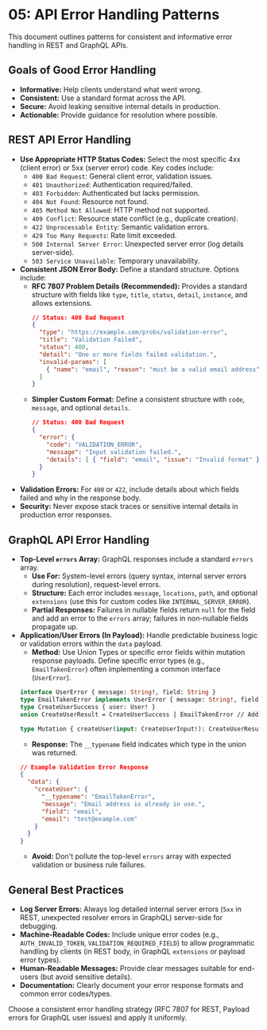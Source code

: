 # 05: API Error Handling Patterns

This document outlines patterns for consistent and informative error handling in REST and GraphQL APIs.

## Goals of Good Error Handling

*   **Informative:** Help clients understand what went wrong.
*   **Consistent:** Use a standard format across the API.
*   **Secure:** Avoid leaking sensitive internal details in production.
*   **Actionable:** Provide guidance for resolution where possible.

## REST API Error Handling

*   **Use Appropriate HTTP Status Codes:** Select the most specific 4xx (client error) or 5xx (server error) code. Key codes include:
    *   `400 Bad Request`: General client error, validation issues.
    *   `401 Unauthorized`: Authentication required/failed.
    *   `403 Forbidden`: Authenticated but lacks permission.
    *   `404 Not Found`: Resource not found.
    *   `405 Method Not Allowed`: HTTP method not supported.
    *   `409 Conflict`: Resource state conflict (e.g., duplicate creation).
    *   `422 Unprocessable Entity`: Semantic validation errors.
    *   `429 Too Many Requests`: Rate limit exceeded.
    *   `500 Internal Server Error`: Unexpected server error (log details server-side).
    *   `503 Service Unavailable`: Temporary unavailability.
*   **Consistent JSON Error Body:** Define a standard structure. Options include:
    *   **RFC 7807 Problem Details (Recommended):** Provides a standard structure with fields like `type`, `title`, `status`, `detail`, `instance`, and allows extensions.
        ```json
        // Status: 400 Bad Request
        {
          "type": "https://example.com/probs/validation-error",
          "title": "Validation Failed",
          "status": 400,
          "detail": "One or more fields failed validation.",
          "invalid-params": [
            { "name": "email", "reason": "must be a valid email address" }
          ]
        }
        ```
    *   **Simpler Custom Format:** Define a consistent structure with `code`, `message`, and optional `details`.
        ```json
        // Status: 400 Bad Request
        {
          "error": {
            "code": "VALIDATION_ERROR",
            "message": "Input validation failed.",
            "details": [ { "field": "email", "issue": "Invalid format" } ]
          }
        }
        ```
*   **Validation Errors:** For `400` or `422`, include details about which fields failed and why in the response body.
*   **Security:** Never expose stack traces or sensitive internal details in production error responses.

## GraphQL API Error Handling

*   **Top-Level `errors` Array:** GraphQL responses include a standard `errors` array.
    *   **Use For:** System-level errors (query syntax, internal server errors during resolution), request-level errors.
    *   **Structure:** Each error includes `message`, `locations`, `path`, and optional `extensions` (use this for custom codes like `INTERNAL_SERVER_ERROR`).
    *   **Partial Responses:** Failures in nullable fields return `null` for the field and add an error to the `errors` array; failures in non-nullable fields propagate up.
*   **Application/User Errors (In Payload):** Handle predictable business logic or validation errors within the `data` payload.
    *   **Method:** Use Union Types or specific error fields within mutation response payloads. Define specific error types (e.g., `EmailTakenError`) often implementing a common interface (`UserError`).
    ```graphql
    interface UserError { message: String!, field: String }
    type EmailTakenError implements UserError { message: String!, field: String!, email: String! }
    type CreateUserSuccess { user: User! }
    union CreateUserResult = CreateUserSuccess | EmailTakenError // Add other specific errors

    type Mutation { createUser(input: CreateUserInput!): CreateUserResult! }
    ```
    *   **Response:** The `__typename` field indicates which type in the union was returned.
    ```json
    // Example Validation Error Response
    {
      "data": {
        "createUser": {
          "__typename": "EmailTakenError",
          "message": "Email address is already in use.",
          "field": "email",
          "email": "test@example.com"
        }
      }
    }
    ```
    *   **Avoid:** Don't pollute the top-level `errors` array with expected validation or business rule failures.

## General Best Practices

*   **Log Server Errors:** Always log detailed internal server errors (`5xx` in REST, unexpected resolver errors in GraphQL) server-side for debugging.
*   **Machine-Readable Codes:** Include unique error codes (e.g., `AUTH_INVALID_TOKEN`, `VALIDATION_REQUIRED_FIELD`) to allow programmatic handling by clients (in REST body, in GraphQL `extensions` or payload error types).
*   **Human-Readable Messages:** Provide clear messages suitable for end-users (but avoid sensitive details).
*   **Documentation:** Clearly document your error response formats and common error codes/types.

Choose a consistent error handling strategy (RFC 7807 for REST, Payload errors for GraphQL user issues) and apply it uniformly.
